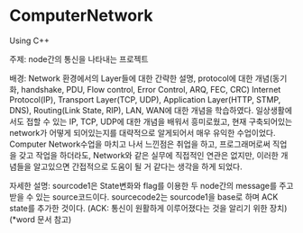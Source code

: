 # ComputerNetwork
Using C++

주제: node간의 통신을 나타내는 프로젝트

배경: Network 환경에서의 Layer들에 대한 간략한 설명, protocol에 대한 개념(동기화, handshake, PDU, Flow control, Error Control, ARQ, FEC, CRC)
Internet Protocol(IP), Transport Layer(TCP, UDP), Application Layer(HTTP, STMP, DNS), Routing(Link State, RIP), LAN, WAN에 대한 개념을 학습하였다.
일상생활에서도 접할 수 있는 IP, TCP, UDP에 대한 개념을 배워서 흥미로웠고, 현재 구축되어있는 network가 어떻게 되어있는지를 대략적으로 알게되어서 매우 유익한 수업이었다.
Computer Network수업을 마치고 나서 느낀점은 취업을 하고, 프로그래머로써 직업을 갖고 작업을 하더라도, Network와 같은 실무에 직접적인 연관은 없지만, 이러한 개념들을 알고있으면 간접적으로
도움이 될 거 같다는 생각을 하게 되었다.

자세한 설명: sourcode1은 State변화와 flag를 이용한 두 node간의 message를 주고받을 수 있는 source코드이다.
sourcecode2는 sourcode1을 base로 하며 ACK state를 추가한 것이다. (ACK: 통신이 원활하게 이루어졌다는 것을 알리기 위한 장치)
(*word 문서 참고)
